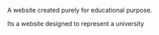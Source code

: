 A website created purely for educational purpose. 

Its a website designed to represent a university
